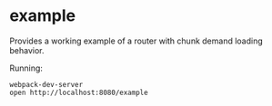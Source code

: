 # example

Provides a working example of a router with chunk demand loading behavior.

Running:

```
webpack-dev-server
open http://localhost:8080/example
```
